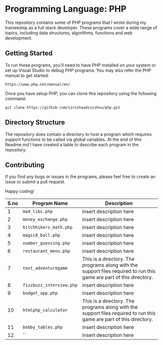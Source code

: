 # Programming Language: PHP

This repository contains some of PHP programs that I wrote during my traineeship as a full stack developer. These programs cover a wide range of topics, including data structures, algorithms, functions and web development.

## Getting Started

To run these programs, you'll need to have PHP installed on your system or set up Visual Studio to debug PHP programs. You may also refer the PHP manual to get started:

```
https://www.php.net/manual/en/
```

Once you have setup PHP, you can clone this repository using the following command:

```
git clone https://github.com/sirishaadivishnu/php.git
```

## Directory Structure

The repository does contain a directory to host a program which requires support functions to be called via global variables. At the end of this Readme.md I have created a table to describe each program in the repository.

## Contributing

If you find any bugs or issues in the programs, please feel free to create an issue or submit a pull request.

Happy coding!



| S.no  | Program Name | Description |
| ------------- | ------------- | ------------- |
| 1  | `mad_libs.php`  | insert description here  |
| 2  | `money_exchange.php`  | insert description here  |
| 3  | `hitchhikers_math.php`  | insert description here  |
| 4  | `magic8_ball.php`  | insert description here  |
| 5  | `number_guessing.php`  | insert description here  |
| 6  | `restaurant_menu.php`  | insert description here  |
| 7  | `text_adventuregame`  | This is a directory. The programs along with the support files required to run this game are part of this directory.  |
| 8  | `fizzbuzz_interview.php`  | insert description here  |
| 9  | `budget_app.php`  | insert description here  |
| 10  | `htmlphp_calculator`  | This is a directory. The programs along with the support files required to run this game are part of this directory.  |
| 11  | `bobby_tables.php`  | insert description here  |
| 12  | ``  | insert description here  |
 
